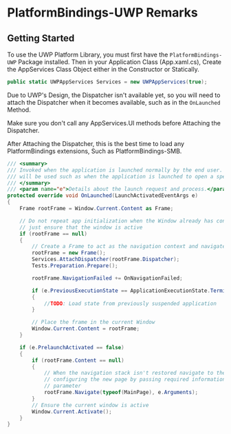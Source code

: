 # PlatformBindings-UWP Remarks

## Getting Started

To use the UWP Platform Library, you must first have the `PlatformBindings-UWP` Package installed. Then in your Application Class (App.xaml.cs), Create the AppServices Class Object either in the Constructor or Statically.

```C#
public static UWPAppServices Services = new UWPAppServices(true);
```

Due to UWP's Design, the Dispatcher isn't available yet, so you will need to attach the Dispatcher when it becomes available, such as in the `OnLaunched` Method. 

Make sure you don't call any AppServices.UI methods before Attaching the Dispatcher.

After Attaching the Dispatcher, this is the best time to load any PlatformBindings extensions, Such as PlatformBindings-SMB.

```C#
/// <summary>
/// Invoked when the application is launched normally by the end user.  Other entry points
/// will be used such as when the application is launched to open a specific file.
/// </summary>
/// <param name="e">Details about the launch request and process.</param>
protected override void OnLaunched(LaunchActivatedEventArgs e)
{
    Frame rootFrame = Window.Current.Content as Frame;

    // Do not repeat app initialization when the Window already has content,
    // just ensure that the window is active
    if (rootFrame == null)
    {
        // Create a Frame to act as the navigation context and navigate to the first page
        rootFrame = new Frame();
        Services.AttachDispatcher(rootFrame.Dispatcher);
        Tests.Preparation.Prepare();

        rootFrame.NavigationFailed += OnNavigationFailed;

        if (e.PreviousExecutionState == ApplicationExecutionState.Terminated)
        {
            //TODO: Load state from previously suspended application
        }

        // Place the frame in the current Window
        Window.Current.Content = rootFrame;
    }

    if (e.PrelaunchActivated == false)
    {
        if (rootFrame.Content == null)
        {
            // When the navigation stack isn't restored navigate to the first page,
            // configuring the new page by passing required information as a navigation
            // parameter
            rootFrame.Navigate(typeof(MainPage), e.Arguments);
        }
        // Ensure the current window is active
        Window.Current.Activate();
    }
}
```